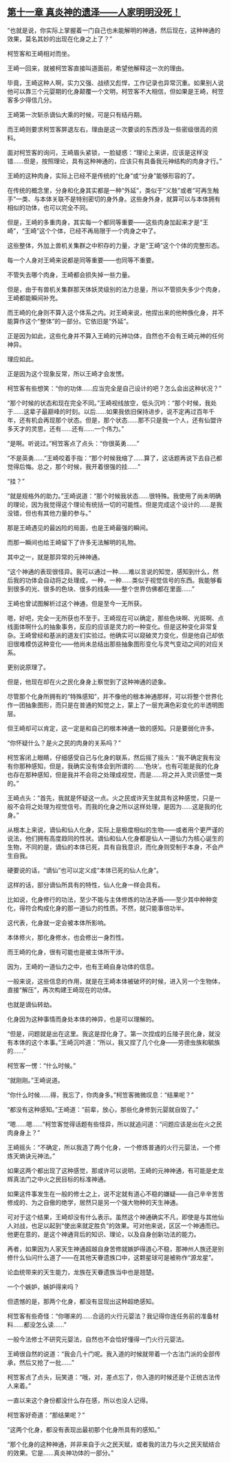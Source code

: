 ## [第十一章 真炎神的遗泽——人家明明没死！](https://www.xxbiquge.com/11_11207/9238559.html)


  “也就是说，你实际上掌握着一门自己也未能解明的神通，然后现在，这种神通的效果，莫名其妙的出现在化身之上了？”

  柯笠客和王崎相对而坐。

  王崎一回来，就被柯笠客直接叫道面前，希望他解释这一次的理由。

  毕竟，王崎这种人啊，实力又强、战绩又彪悍，工作记录也异常沉重。如果别人说他可以靠三个元婴期的化身颠覆一个文明，柯笠客不大相信，但如果是王崎，柯笠客多少得信几分。

  王崎第一次斩杀谪仙大乘的时候，可是只有结丹期。

  而王崎则要求柯笠客屏退左右，理由是这一次要谈的东西涉及一些密级很高的资料。

  面对柯笠客的询问，王崎眉头紧锁，一脸疑惑：“理论上来讲，应该是这样没错……但是，按照理论，具有这种神通的，应该只有具备我元神结构的肉身才行。”

  王崎的这种肉身，实际上已经不是传统的“化身”或“分身”能够形容的了。

  在传统的概念里，分身和化身其实都是一种“外延”，类似于“义肢”或者“可再生触手”一类、与本体关联不是特别密切的身外身。这些身外身，就算可以与本体拥有相似的功体，也可以完全不同。

  但是，王崎的多重肉身，其实每一个都同等重要——这些肉身加起来才是“王崎”，“王崎”这个个体，已经不再局限于一个肉身之中了。

  这些整体，外加上兽机关集群之中积存的力量，才是“王崎”这个个体的完整形态。

  每一个人身对王崎来说都是同等重要——也同等不重要。

  不管失去哪个肉身，王崎都会损失掉一些力量。

  但是，由于有兽机关集群那天体妖灵级别的法力总量，所以不管损失多少个肉身，王崎都能瞬间补充。

  而王崎的化身则不算入这个体系之内。对王崎来说，他捏出来的他种族化身，并不能算作这个“整体”的一部分。它依旧是“外延”。

  正是因为如此，这些化身并不算入王崎的元神功体，自然也不会有王崎元神的任何神异。

  理应如此。

  正是因为这个现象反常，所以王崎才会发愣。

  柯笠客有些想笑：“你的功体……应当完全是自己设计的吧？怎么会出这种状况？”

  “那个时候的状态和现在完全不同。”王崎视线放空，低头沉吟：“那个时候，我处于……这辈子最巅峰的时刻。以后……如果我依旧保持进步，说不定再过百年千年，还有机会再现那个状态。但是，那个状态……那不只是我一个人，还有仙盟许多天才的灵思，还有……还有……一个伟力。”

  “是啊。听说过。”柯笠客点了点头：“你很英勇……”

  “不是英勇……”王崎咬着手指：“那个时候我缩了……算了，这话题再说下去自己都觉得后悔。总之，那个时候，我开着很强的挂……”

  “挂？”

  “就是规格外的助力。”王崎说道：“那个时候我状态……很特殊。我使用了尚未明确的理论，因为我觉得这个理论有统括一切的可能性。但是完成这个设计的……是我没错，但也有其他力量的参与。”

  那是王崎遇见的最凶险的局面，也是王崎最强的瞬间。

  而那一瞬间也给王崎留下了许多无法解明的礼物。

  其中之一，就是那异常的元神神通。

  “这个神通的表现很怪异。我可以通过一种……难以言说的知觉，感知到什么，然后我的功体会自动将之处理成，一种，一种……类似于视觉信号的东西。我能够看到很多的光、很多的色块、很多的线条——整个世界仿佛都在里面……”

  王崎也曾试图解析过这个神通，但是至今一无所获。

  嗯，好吧，完全一无所获也不至于。王崎现在可以确定，那些色块啊、光斑啊、点线面体啊什么的抽象事务，反应的应该是灵力的一种变化。但是这种变化非常复杂。王崎曾经和基派的道友们实验过。他确实可以窥破灵力变化，但是他自己却依旧很难模仿这种变化——他尚未总结出那些抽象图形变化与灵气变动之间的对应关系。

  更别说原理了。

  但是，他现在却在火之民化身身上察觉到了这种神通的迹象。

  尽管那个化身所拥有的“特殊感知”，并不像他的根本神通那样，可以将整个世界化作一团抽象图形，而只是在普通的知觉之上，蒙上了一层充满色彩变化的半透明图层。

  但王崎却可以肯定，这一定是和自己的根本神通一致的感知。只是要弱化许多。

  “你怀疑什么？是火之民的肉身的关系吗？”

  柯笠客闭上眼睛，仔细感受自己与化身的联系，然后摇了摇头：“我不确定我有没有你那种感知，但是，我确实没有体会到所谓的……‘色块’。也有可能是我的化身也存在那种感知，但是我并不会将之处理成视觉，而是……将之并入灵识感觉一类的。”

  王崎点头：“首先，我就是怀疑这一点。火之民或许天生就具有这种感觉，只是一般不会将之处理为视觉信号。而我的化身之所以这样处理，是因为……这是我的化身。”

  从根本上来说，谪仙和仙人化身，实际上是极度相似的生物——或者用个更严谨的说法，他们拥有高度趋同的性状。谪仙和仙人化身都是仙人一道仙力为核心诞生的生物，不同的是，谪仙的本体已死，具有自我意识，而化身则受制于本身，不会产生自我。

  硬要说的话，“谪仙”也可以定义成“本体已死的仙人化身”。

  这样的话，部分谪仙所具有的特性，仙人化身一样会具有。

  比如说，化身修行的功法，至少不能与主体修炼的功法矛盾——至少其中种种变化，得符合构成化身的那一道仙力的性质。不然，就只能事倍功半。

  这代表，化身就一定会被本体所影响。

  本体修火，那化身修水，也会修出一身烈性。

  而王崎的化身，很有可能也是被主体所干涉。

  因为，王崎的一道仙力之中，也有王崎自身功体的信息。

  一般来说，这些信息的作用，就是在王崎本体被破坏的时候，进入另一个生物体，直接“解压”，再次构建王崎现在的功体。

  也就是谪仙转劫。

  化身因为这种事情而身处本体的神异，也是可以理解的。

  “但是，问题就是出在这里。我这是捏化身了。第一次捏成的丘陵子民化身，就没有本体的这个本事。”王崎沉吟道：“所以，我又捏了几个化身——劳德虫族和毓族的……”

  柯笠客一愣：“什么时候。”

  “就刚刚。”王崎说道。

  “你什么时候……得，我忘了，你肉身多。”柯笠客微微叹息：“结果呢？”

  “都没有这种感知。”王崎道：“前辈，放心，那些化身修到元婴就自毁了。”

  “嗯……嗯……”柯笠客觉得话题有些怪异，所以就追问道：“问题应该是出在火之民肉身身上？”

  王崎摇头：“不确定，所以我造了两个化身，一个修炼普通的火行元婴法，一个修炼天熵诀元神法。”

  如果这两个都出现了这种感觉，那或许可以说明，王崎的元神神通，有可能是史龙辉真法门之中火之民目标的标准神通。

  如果这件事发生在一般的修士之上，说不定就有道心不稳的嫌疑——自己辛辛苦苦修成的、为之自傲的绝学，居然只是另一个强大物种的天生神通。

  可对于这个结果，王崎却没有什么表示。虽然这个神通确实不凡，即使是与其他仙人对战，也足以起到“使出来就定胜负”的效果。可对他来说，区区一个神通而已。他更在意的，是这个神通背后的知识、理论，以及自身创新功法的能力。

  再者，如果因为人家天生神通超越自身苦修就嫉妒得道心不稳，那神州人族还是别修什么仙问什么道了——在其他天眷遗族口中，这颗星球可是被称作“源龙星”。

  论血统带来的天生能力，龙族在天眷遗族当中也是翘楚。

  一个个嫉妒，嫉妒得来吗？

  但遗憾的是，那两个化身，都没有显现出这种超绝感知。

  柯笠客有些奇怪：“你哪来的……合适的火行元婴法？我记得你连任务前的准备材料……都没怎么读……”

  一般今法修士不研究元婴法，自然也不会恰好懂得一门火行元婴法。

  王崎很自然的说道：“我会几十门呢。我入道的时候就带着一个古法门派的全部传承，然后又抢了一批……”

  柯笠客点了点头，玩笑道：“哦，对，差点忘了，你入道的时候还是个正统古法传人来着。”

  一直以来这个身份都没什么存在感，所以也没人记得。

  柯笠客好奇道：“那结果呢？”

  “这两个化身，都没有表现出最初那个化身所具有的感知。”

  “那个化身的这种神通，并非来自于火之民天赋，或者我的法力与火之民天赋结合的效果。它是……真炎神功体的一部分。”
